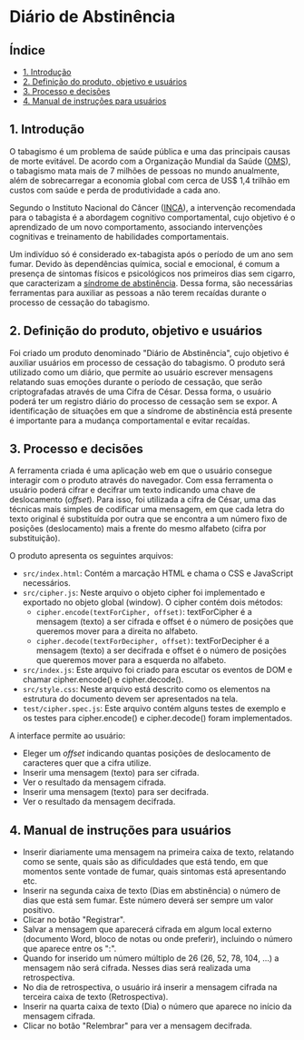 # Diário de Abstinência

## Índice

* [1. Introdução](#1-introdução)
* [2. Definição do produto, objetivo e usuários](#2-definição-do-produto-objetivo-e-usuários)
* [3. Processo e decisões](#3-processo-e-decisões)
* [4. Manual de instruções para usuários](#4-manual-de-instruções-para-usuários)
  
## 1. Introdução

O tabagismo é um problema de saúde pública e uma das principais causas de morte evitável. De acordo com a Organização Mundial da Saúde ([OMS](https://www.who.int/tobacco/economics/background/en/)), o tabagismo mata mais de 7 milhões de pessoas no mundo anualmente, além de sobrecarregar a economia global com cerca de US$ 1,4 trilhão em custos com saúde e perda de produtividade a cada ano.

Segundo o Instituto Nacional do Câncer ([INCA](https://www.inca.gov.br/programa-nacional-de-controle-do-tabagismo/tratamento)), a intervenção recomendada para o tabagista é a abordagem cognitivo comportamental, cujo objetivo é o aprendizado de um novo comportamento, associando intervenções cognitivas e treinamento de habilidades comportamentais. 

Um indivíduo só é considerado ex-tabagista após o período de um ano sem fumar. Devido às dependências química, social e emocional, é comum a presença de sintomas físicos e psicológicos nos primeiros dias sem cigarro, que caracterizam a [síndrome de abstinência](https://www.inca.gov.br/programa-nacional-de-controle-do-tabagismo/tratamento). Dessa forma, são necessárias ferramentas para auxiliar as pessoas a não terem recaídas durante o processo de cessação do tabagismo. 

## 2. Definição do produto, objetivo e usuários 

Foi criado um produto denominado "Diário de Abstinência", cujo objetivo é auxiliar usuários em processo de cessação do tabagismo. O produto será utilizado como um diário, que permite ao usuário escrever mensagens relatando suas emoções durante o período de cessação, que serão criptografadas através de uma Cifra de César. Dessa forma, o usuário poderá ter um registro diário do processo de cessação sem se expor. A identificação de situações em que a síndrome de abstinência está presente é importante para a mudança comportamental e evitar recaídas.

## 3. Processo e decisões

A ferramenta criada é uma aplicação web em que o usuário consegue interagir com o produto através do navegador. Com essa ferramenta o usuário poderá cifrar e decifrar um texto indicando uma chave de deslocamento (_offset_). Para isso, foi utilizada a cifra de César, uma das técnicas mais simples de codificar uma mensagem, em que cada letra do texto original é substituída por outra que se encontra a um número fixo de posições (deslocamento) mais a frente do mesmo alfabeto (cifra por substituição).

O produto apresenta os seguintes arquivos:
* `src/index.html`: Contém a marcação HTML e chama o CSS e JavaScript necessários.
* `src/cipher.js`: Neste arquivo o objeto cipher foi implementado e exportado no objeto global (window). O cipher contém dois métodos:
  - `cipher.encode(textForCipher, offset)`: textForCipher é a mensagem (texto) a ser cifrada e offset é o número de posições que queremos mover para a direita no alfabeto. 
  - `cipher.decode(textForDecipher, offset)`: textForDecipher é a mensagem (texto) a ser decifrada e offset é o número de posições que queremos mover para a esquerda no alfabeto. 
* `src/index.js`: Este arquivo foi criado para escutar os eventos de DOM e chamar cipher.encode() e cipher.decode().
* `src/style.css`: Neste arquivo está descrito como os elementos na estrutura do documento devem ser apresentados na tela.
* `test/cipher.spec.js`: Este arquivo contém alguns testes de exemplo e os testes para cipher.encode() e cipher.decode() foram implementados.

A interface permite ao usuário:
* Eleger um _offset_ indicando quantas posições de deslocamento de caracteres quer que a cifra utilize.
* Inserir uma mensagem (texto) para ser cifrada.
* Ver o resultado da mensagem cifrada.
* Inserir uma mensagem (texto) para ser decifrada.
* Ver o resultado da mensagem decifrada.

## 4. Manual de instruções para usuários

* Inserir diariamente uma mensagem na primeira caixa de texto, relatando como se sente, quais são as dificuldades que está tendo, em que momentos sente vontade de fumar, quais sintomas está apresentando etc.
* Inserir na segunda caixa de texto (Dias em abstinência) o número de dias que está sem fumar. Este número deverá ser sempre um valor positivo.
* Clicar no botão "Registrar".
* Salvar a mensagem que aparecerá cifrada em algum local externo (documento Word, bloco de notas ou onde preferir), incluindo o número que aparece entre os ":".
* Quando for inserido um número múltiplo de 26 (26, 52, 78, 104, ...) a mensagem não será cifrada. Nesses dias será realizada uma retrospectiva.
* No dia de retrospectiva, o usuário irá inserir a mensagem cifrada na terceira caixa de texto (Retrospectiva).
* Inserir na quarta caixa de texto (Dia) o número que aparece no início da mensagem cifrada.
* Clicar no botão "Relembrar" para ver a mensagem decifrada.
